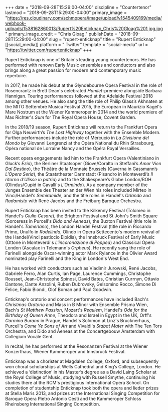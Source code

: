 +++
date = "2018-09-28T15:29:00-04:00"
discipline = "Countertenor"
lastmod = "2018-09-28T15:29:00-04:00"
primary_image = "https://res.cloudinary.com/schmopera/image/upload/v1545409169/media/webhook-uploads/1538162860013/Rupert%20Enticknap_Chris%20Gloag%201.jpg.jpg"
primary_image_credit = "Chris Gloag."
publishDate = "2018-09-28T15:29:00-04:00"
slug = "rupert-enticknap"
title = "Rupert Enticknap"
[[social_media]]
platform = " Twitter"
template = "social-media"
url = "https://twitter.com/rupertenticknap"
+++

Rupert Enticknap is one of Britain's leading young countertenors. He has performed with renown Early Music ensembles and conductors and also brings along a great passion for modern and contemporary music repertoire.

In 2017, he made his debut at the Glyndebourne Opera Festival in the role of Rosencrantz in Brett Dean's celebrated *Hamlet*-premiere alongside Barbara Hannigan. Touring performances followed at the Adelaide Festival 2018 among other venues. He also sang the title role of Philip Glass’s Akhnaten at the MITO Settembre Musica Festival 2015, the European in Maurizio Kagel's Mare Nostrum at the Wiener Kammeroper in 2014 and the world premiere of Max Richter's *Sum* for The Royal Opera House, Covent Garden.

In the 2018/19 season, Rupert Enticknap will return to the Frankfurt Opera for Olga Neuwirth’s *The Lost Highway* together with the Ensemble Modern. Further performances include the role of Mercucio in *La Divisione del Mondo* by Giovanni Lengrenzi at the Opéra National du Rhin Strasbourg, Opéra national de Lorraine Nancy and the Opéra Royal Versailles.

Recent opera engagements led him to the Frankfurt Opera (Valentiniano in Gluck’s *Ezio*), the Berliner Staatsoper (Giove/Coralto in Steffani’s *Amor Vien Dal Destino*), the Théâtre de la Monnaie Brussels (Caverna in Gassmann’s *L’Opera Seria*), the Staatstheater Darmstadt (Pisandro in Monteverdi’s *Il ritorno
d’Ulisse in patria*) and to the Shakespeare’s Globe London/ROH (Olindus/Cupid in Cavalli's *L'Ormindo*). As a company member of the Junges Ensemble des Theater an der Wien his roles included Mirteo in Vinci/Handel's *Semiramide*, and the title roles in Handel's *Orlando* and *Radamisto* with René Jacobs and the Freiburg Baroque Orchestra.

Rupert Enticknap has been invited to the Kilkenny Festival (Tolomeo in Handel's *Giulio Cesare*), the Brighton Festival and St John's Smith Square (Sorceress in Purcell's *Dido and Aeneas*), the Buxton Festival (title role in Handel's *Tamerlano*), the London Handel Festival (title role in Riccardo Primo, Unulfo
in *Rodelinda*, Olindo in Opera Settecento's modern revival of the Handel/Vinci pasticcio Elpidia), the Innsbruck Festival of Early Music (Ottone in Monteverdi's *L'incoronazione di Poppea*) and Classical Opera London (Ascalax in Telemann's *Orpheus*). He recently sang the role of Farinelli alongside Oscar-winning
actor Mark Rylance in the Olivier Award nominated play Farinelli and the King in London's West End.

He has worked with conductors such as Vladimir Jurowski, René Jacobs, Gabriele Ferro, Alan Curtis, Ian Page, Laurence Cummings, Christophe Rousset, Jean-Christophe Spinosi, David Bates, Christian Currnyn, Ottavio Dantone, Dante Anzolini, Ruben Dubrovsky, Gelsomino Rocco, Simone Di Felice, Fabio Biondi, Olof Boman and Paul Goodwin.

Enticknap's oratorio and concert performances have included Bach's *Christmas Oratorio* and Mass in B Minor with Ensemble Prisma Wien, Bach's *St Matthew Passion*, Mozart's *Requiem*, Handel's *Ode for the Birthday of Queen Anne*, Theodora and Israel in Egypt in the UK, Orff's *Carmina Burana* in Prague, Handel's
Solomon at Linz's Brucknerhaus, Purcell's *Come Ye Sons of Art* and Vivaldi's *Stabat Mater* with The Ten Tors Orchestra, and Dido and Aeneas at the Concertgebouw Amsterdam with Collegium Vocale Gent.

In recital, he has performed at the Resonanzen Festival at the Wiener Konzerthaus, Wiener Kammeroper and Innsbruck Festival.

Enticknap was a chorister at Magdalen College, Oxford, and subsequently won choral scholarships at Wells Cathedral and King’s College, London. He achieved a ‘distinction’ in his Master’s degree as a David Laing Scholar at the Royal College of Music, studying with Russell Smythe, continuing his studies there at the RCM's prestigious International Opera School. On completion of studentship Enticknap took both the opera and lieder prizes at Stella Maris 2013, and prizes at the International Singing Competition for Baroque Opera Pietro Antonio Cesti and the Kammeroper Schloss Rheinsberg International Singing Competition.
